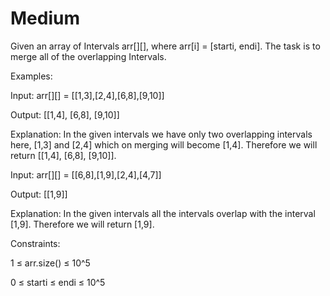 # Medium

Given an array of Intervals arr[][], where arr[i] = [starti, endi]. The task is to merge all of the overlapping Intervals.

Examples:

Input: arr[][] = [[1,3],[2,4],[6,8],[9,10]]

Output: [[1,4], [6,8], [9,10]]

Explanation: In the given intervals we have only two overlapping intervals here, [1,3] and [2,4] which on merging will become [1,4]. Therefore we will return [[1,4], [6,8], [9,10]].

Input: arr[][] = [[6,8],[1,9],[2,4],[4,7]]

Output: [[1,9]]

Explanation: In the given intervals all the intervals overlap with the interval [1,9]. Therefore we will return [1,9].


Constraints:

1 ≤ arr.size() ≤ 10^5

0 ≤ starti ≤ endi ≤ 10^5


